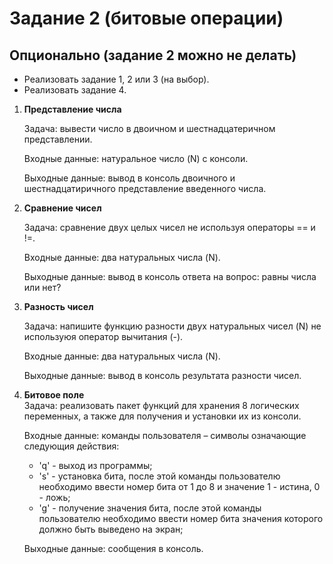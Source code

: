 # Задание 2 (битовые операции)

## Опционально (задание 2 можно не делать)

* Реализовать задание 1, 2 или 3 (на выбор).
* Реализовать задание 4.

1. **Представление числа**

    Задача: вывести число в двоичном и шестнадцатеричном представлении.

    Входные данные: натуральное число (N) с консоли.
  
    Выходные данные: вывод в консоль двоичного и шестнадцатиричного представление введенного числа.  

2. **Сравнение чисел**  

    Задача: сравнение двух целых чисел не используя операторы == и !=.

    Входные данные: два натуральных числа (N).

    Выходные данные: вывод в консоль ответа на вопрос: равны числа или нет?

3. **Разность чисел**

    Задача: напишите функцию разности двух натуральных чисел (N) не используюя оператор вычитания (-).

    Входные данные: два натуральных числа (N).

    Выходные данные: вывод в консоль результата разности чисел.

4. **Битовое поле**  
    Задача: реализовать пакет функций для хранения 8 логических переменных, а также для получения и установки их из консоли.

    Входные данные: команды пользователя – символы означающие следующия действия:
    * 'q' - выход из программы;
    * 's' - установка бита, после этой команды пользователю необходимо ввести номер бита от 1 до 8 и значение 1 - истина, 0 - ложь;
    * 'g' - получение значения бита, после этой команды пользователю необходимо ввести номер бита значения которого должно быть выведено на экран;

    Выходные данные: сообщения в консоль.
